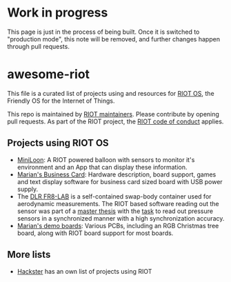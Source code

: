 <!--
SPDX-License-Identifier: CC0-1.0
SPDX-FileCopyrightText: The RIOT OS contributors
-->

# Work in progress

This page is just in the process of being built.
Once it is switched to "production mode",
this note will be removed, and further changes happen through pull requests.

# awesome-riot

This file is a curated list of projects using and resources for [RIOT OS], the Friendly OS for the Internet of Things.

This repo is maintained by [RIOT maintainers](https://github.com/orgs/RIOT-OS/teams/maintainers).
Please contribute by opening pull requests.
As part of the RIOT project, the [RIOT code of conduct] applies.

[RIOT OS]: https://www.riot-os.org/
[RIOT code of conduct]: https://github.com/RIOT-OS/RIOT/blob/master/CODE_OF_CONDUCT.md

Projects using RIOT OS
----------------------

* [MiniLoon](https://www.hackster.io/386121/miniloon-60a9c9): A RIOT powered balloon with sensors to monitor it's environment and an App that can display these information.
* [Marian's Business Card](https://github.com/maribu/business-card): Hardware description, board support, games and text display software for business card sized board with USB power supply.
* The [DLR FR8-LAB](https://elib.dlr.de/186155/) is a self-contained swap-body container used for aerodynamic measurements.
  The RIOT based software reading out the sensor was part of a [master thesis](https://comsys.ovgu.de/Thesis+Topics/Finished+Theses/Pham+Huu+Quang+2021.html) with the [task](https://comsys.ovgu.de/comsys_media/thesis/MSc/Pressure+Fluctuation+Monitoring+System.pdf) to read out pressure sensors in a synchronized manner with a high synchronization accuracy.
* [Marian's demo boards](https://github.com/maribu/boards): Various PCBs, including an RGB Christmas tree board, along with RIOT board support for most boards.

More lists
----------

* [Hackster](https://www.hackster.io/riot-os) has an own list of projects using RIOT
